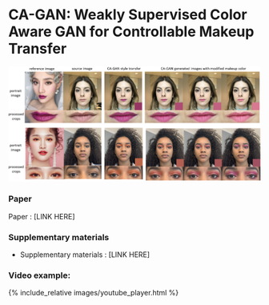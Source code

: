 # CA-GAN: Weakly Supervised Color Aware GAN for Controllable Makeup Transfer

![example_style_transfer](images/full_face_shades.png)

### Paper
Paper : [LINK HERE]

### Supplementary materials

- Supplementary materials : [LINK HERE]
### Video example:
{% include_relative images/youtube_player.html %}
